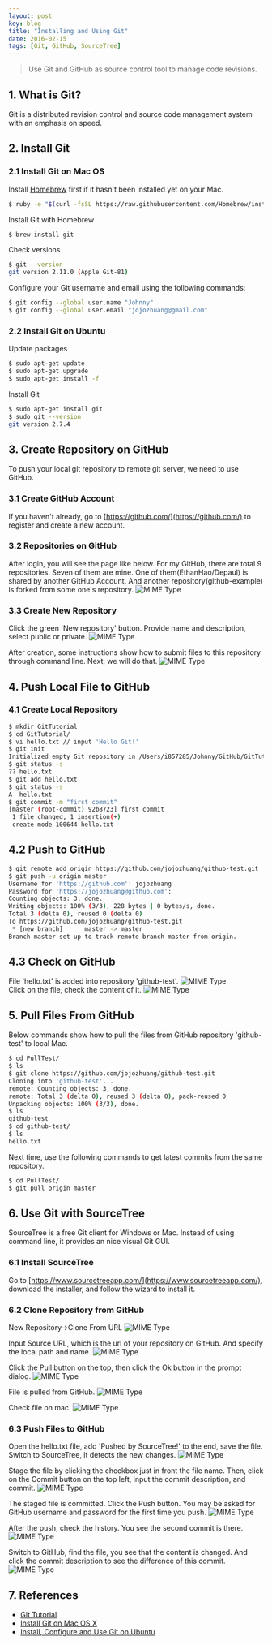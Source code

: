 ```yaml
---
layout: post
key: blog
title: "Installing and Using Git"
date: 2016-02-15
tags: [Git, GitHub, SourceTree]
---
```


> Use Git and GitHub as source control tool to manage code revisions.

## 1. What is Git?
Git is a distributed revision control and source code management system with an emphasis on speed.

## 2. Install Git
### 2.1 Install Git on Mac OS
Install [Homebrew](https://brew.sh/) first if it hasn't been installed yet on your Mac.
```sh
$ ruby -e "$(curl -fsSL https://raw.githubusercontent.com/Homebrew/install/master/install)"
```
Install Git with Homebrew
```sh
$ brew install git
```

Check versions
```sh
$ git --version
git version 2.11.0 (Apple Git-81)
```
Configure your Git username and email using the following commands:
```sh
$ git config --global user.name "Johnny"
$ git config --global user.email "jojozhuang@gmail.com"
```

### 2.2 Install Git on Ubuntu
Update packages
```sh
$ sudo apt-get update
$ sudo apt-get upgrade
$ sudo apt-get install -f
```

Install Git
```sh
$ sudo apt-get install git
$ sudo git --version
git version 2.7.4
```

## 3. Create Repository on GitHub
To push your local git repository to remote git server, we need to use GitHub.
### 3.1 Create GitHub Account
If you haven't already, go to [https://github.com/](https://github.com/) to register and create a new account.

### 3.2 Repositories on GitHub
After login, you will see the page like below. For my GitHub, there are total 9 repositories. Seven of them are mine. One of them(EthanHao/Depaul) is shared by another GitHub Account. And another repository(github-example) is forked from some one's repository.
![MIME Type](/public/pics/2016-02-15/github.png)  

### 3.3 Create New Repository
Click the green 'New repository' button. Provide name and description, select public or private.
![MIME Type](/public/pics/2016-02-15/createrepo.png)  

After creation, some instructions show how to submit files to this repository through command line. Next, we will do that.
![MIME Type](/public/pics/2016-02-15/repocreated.png)  

## 4. Push Local File to GitHub
### 4.1 Create Local Repository
```sh
$ mkdir GitTutorial
$ cd GitTutorial/
$ vi hello.txt // input 'Hello Git!'
$ git init
Initialized empty Git repository in /Users/i857285/Johnny/GitHub/GitTutorial/.git/
$ git status -s
?? hello.txt
$ git add hello.txt
$ git status -s
A  hello.txt
$ git commit -m "first commit"
[master (root-commit) 92b8723] first commit
 1 file changed, 1 insertion(+)
 create mode 100644 hello.txt
```
## 4.2 Push to GitHub
```sh
$ git remote add origin https://github.com/jojozhuang/github-test.git
$ git push -u origin master
Username for 'https://github.com': jojozhuang
Password for 'https://jojozhuang@github.com':
Counting objects: 3, done.
Writing objects: 100% (3/3), 228 bytes | 0 bytes/s, done.
Total 3 (delta 0), reused 0 (delta 0)
To https://github.com/jojozhuang/github-test.git
 * [new branch]      master -> master
Branch master set up to track remote branch master from origin.
```

## 4.3 Check on GitHub
File 'hello.txt' is added into repository 'github-test'.
![MIME Type](/public/pics/2016-02-15/pushed.png)  
Click on the file, check the content of it.
![MIME Type](/public/pics/2016-02-15/content.png)  

## 5. Pull Files From GitHub
Below commands show how to pull the files from GitHub repository 'github-test' to local Mac.
```sh
$ cd PullTest/
$ ls
$ git clone https://github.com/jojozhuang/github-test.git
Cloning into 'github-test'...
remote: Counting objects: 3, done.
remote: Total 3 (delta 0), reused 3 (delta 0), pack-reused 0
Unpacking objects: 100% (3/3), done.
$ ls
github-test
$ cd github-test/
$ ls
hello.txt
```

Next time, use the following commands to get latest commits from the same repository.
```sh
$ cd PullTest/
$ git pull origin master
```

## 6. Use Git with SourceTree
SourceTree is a free Git client for Windows or Mac. Instead of using command line, it provides an nice visual Git GUI.
### 6.1 Install SourceTree
Go to [https://www.sourcetreeapp.com/](https://www.sourcetreeapp.com/), download the installer, and follow the wizard to install it.

### 6.2 Clone Repository from GitHub
New Repository->Clone From URL
![MIME Type](/public/pics/2016-02-15/sourcetree-repo.png)  

Input Source URL, which is the url of your repository on GitHub. And specify the local path and name.
![MIME Type](/public/pics/2016-02-15/sourcetree-clone.png)  

Click the Pull button on the top, then click the Ok button in the prompt dialog.
![MIME Type](/public/pics/2016-02-15/sourcetree-pull.png)  

File is pulled from GitHub.
![MIME Type](/public/pics/2016-02-15/sourcetree-pulled.png)  

Check file on mac.
![MIME Type](/public/pics/2016-02-15/sourcetree-fileonmac.png)  

### 6.3 Push Files to GitHub
Open the hello.txt file, add 'Pushed by SourceTree!' to the end, save the file.
Switch to SourceTree, it detects the new changes.
![MIME Type](/public/pics/2016-02-15/sourcetree-filechanged.png)  

Stage the file by clicking the checkbox just in front the file name. Then, click on the Commit button on the top left, input the commit description, and commit.
![MIME Type](/public/pics/2016-02-15/sourcetree-stagecommit.png)  

The staged file is committed. Click the Push button. You may be asked for GitHub username and password for the first time you push.
![MIME Type](/public/pics/2016-02-15/sourcetree-push.png)  

After the push, check the history. You see the second commit is there.
![MIME Type](/public/pics/2016-02-15/sourcetree-history.png)  

Switch to GitHub, find the file, you see that the content is changed. And click the commit description to see the difference of this commit.
![MIME Type](/public/pics/2016-02-15/sourcetree-githubfile.png)  

## 7. References
* [Git Tutorial](https://www.tutorialspoint.com/git/index.htm)
* [Install Git on Mac OS X](https://www.atlassian.com/git/tutorials/install-git)
* [Install, Configure and Use Git on Ubuntu](http://www.geeksforgeeks.org/how-to-install-configure-and-use-git-on-ubuntu/)
